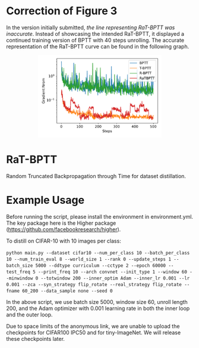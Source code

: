# Correction of Figure 3

In the version initially submitted, *the line representing RaT-BPTT was inaccurate*. Instead of showcasing the intended RaT-BPTT, it displayed a continued training version of BPTT with 40 steps unrolling. The accurate representation of the RaT-BPTT curve can be found in the following graph.

<p align="middle">
<img src="gradients.pdf" alt="Meta-gradient norm" width="66%"/>
</p>

# RaT-BPTT
Random Truncated Backpropagation through Time for dataset distillation.

# Example Usage 

Before running the script, please install the environment in environment.yml. The key package here is the Higher package (https://github.com/facebookresearch/higher).

To distill on CIFAR-10 with 10 images per class:

`python main.py --dataset cifar10 --num_per_class 10 --batch_per_class 10 --num_train_eval 8 --world_size 1 --rank 0 --update_steps 1 --batch_size 5000 --ddtype curriculum --cctype 2 --epoch 60000 --test_freq 5 --print_freq 10 --arch convnet --init_type 1 --window 60 --minwindow 0 --totwindow 200 --inner_optim Adam --inner_lr 0.001 --lr 0.001 --zca --syn_strategy flip_rotate --real_strategy flip_rotate --fname 60_200 --data_sample none --seed 0`

In the above script, we use batch size 5000, window size 60, unroll length 200, and the Adam optimizer with 0.001 learning rate in both the inner loop and the outer loop. 

Due to space limits of the anonymous link, we are unable to upload the checkpoints for CIFAR100 IPC50 and for tiny-ImageNet. We will release these checkpoints later.